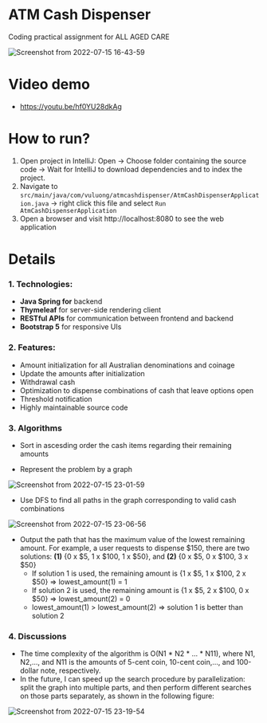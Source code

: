 # ATM Cash Dispenser

Coding practical assignment for ALL AGED CARE

![Screenshot from 2022-07-15 16-43-59](https://user-images.githubusercontent.com/8142030/179166832-8c904163-eee6-4cc5-ab5d-b68df16ec0f5.png)

# Video demo
  - https://youtu.be/hf0YU28dkAg

# How to run?

1. Open project in IntelliJ: Open -> Choose folder containing the source code -> Wait for IntelliJ to download dependencies and to index the project.
2. Navigate to `src/main/java/com/vuluong/atmcashdispenser/AtmCashDispenserApplication.java` -> right click this file and select `Run AtmCashDispenserApplication`
3. Open a browser and visit http://localhost:8080 to see the web application

# Details

### 1. Technologies: 
  - **Java Spring for** backend
  - **Thymeleaf** for server-side rendering client
  - **RESTful APIs** for communication between frontend and backend
  - **Bootstrap 5** for responsive UIs
 
### 2. Features:
  - Amount initialization for all Australian denominations and coinage
  - Update the amounts after initialization
  - Withdrawal cash
  - Optimization to dispense combinations of cash that leave options open
  - Threshold notification
  - Highly maintainable source code
  
### 3. Algorithms
  - Sort in ascesding order the cash items regarding their remaining amounts
  
  - Represent the problem by a graph
  
  ![Screenshot from 2022-07-15 23-01-59](https://user-images.githubusercontent.com/8142030/179228328-c416f1b2-98a8-4737-82c9-1671c8532712.png)
  
  - Use DFS to find all paths in the graph corresponding to valid cash combinations
  
  ![Screenshot from 2022-07-15 23-06-56](https://user-images.githubusercontent.com/8142030/179229167-05583b0f-924b-457a-afc5-e22ce694ae93.png)
  
  - Output the path that has the maximum value of the lowest remaining amount. For example, a user requests to dispense $150, there are two solutions: **(1)** {0 x $5, 1 x $100, 1 x $50}, and **(2)** {0 x $5, 0 x $100, 3 x $50}
    - If solution 1 is used, the remaining amount is {1 x $5, 1 x $100, 2 x $50} => lowest_amount(1) = 1
    - If solution 2 is used, the remaining amount is {1 x $5, 2 x $100, 0 x $50} => lowest_amount(2) = 0
    - lowest_amount(1) > lowest_amount(2) => solution 1 is better than solution 2

### 4. Discussions
  - The time complexity of the algorithm is O(N1 * N2 * ... * N11), where N1, N2,..., and N11 is the amounts of 5-cent coin, 10-cent coin,..., and 100-dollar note, respectively.
  - In the future, I can speed up the search procedure by parallelization: split the graph into multiple parts, and then perform different searches on those parts separately, as shown in the following figure:
  
  ![Screenshot from 2022-07-15 23-19-54](https://user-images.githubusercontent.com/8142030/179231270-cdcb0309-2934-42b5-8ec5-61c1c1bec880.png)

